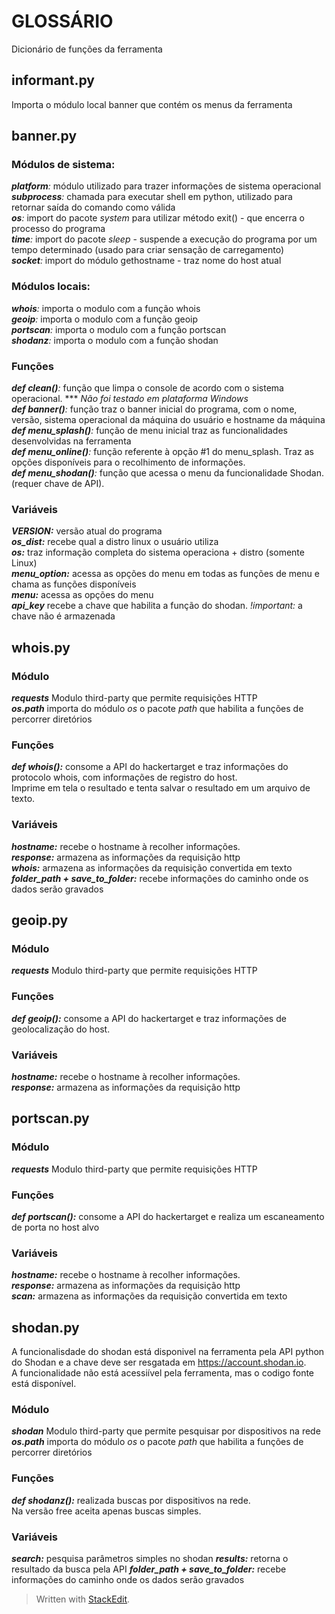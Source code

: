﻿# GLOSSÁRIO

Dicionário de funções da ferramenta

## informant.py

Importa o módulo local banner que contém os menus da ferramenta

## banner.py

### Módulos de sistema:  
_**platform**:_  módulo utilizado para trazer informações de sistema operacional    
 _**subprocess**:_ chamada para executar shell em python, utilizado para retornar saída do comando como válida  
_**os**:_ import do pacote _system_ para utilizar método exit() - que encerra o processo do programa  
_**time**:_ import do pacote _sleep_ -  suspende a execução do programa por um tempo determinado (usado para criar sensação de carregamento)  
_**socket**:_ import do módulo gethostname - traz nome do host atual  

### Módulos locais:
_**whois**:_ importa o modulo com a função whois  
_**geoip**:_ importa o modulo com a função geoip  
_**portscan**:_ importa o modulo com a função portscan  
_**shodanz**:_ importa o modulo com a função shodan  

### Funções

_**def clean()**:_  função que limpa o console de acordo com o sistema operacional. *** _Não foi
 testado em plataforma Windows_  
 _**def banner()**:_ função traz o banner inicial do programa, com o nome, versão, sistema operacional da máquina do usuário e hostname da máquina  
_**def  menu_splash()**:_ função de menu inicial traz as funcionalidades desenvolvidas na ferramenta  
_**def  menu_online()**:_ função referente à opção #1 do menu_splash. Traz as opções disponíveis para o recolhimento de informações.    
_**def  menu_shodan()**:_ função que acessa o menu da funcionalidade Shodan. (requer chave de API).  

### Variáveis

_**VERSION:**_  versão atual do programa  
_**os_dist:**_ recebe qual a distro linux o usuário utiliza  
_**os:**_ traz informação completa do sistema operaciona + distro (somente Linux)  
_**menu_option:**_ acessa as opções do menu em todas as funções de menu e chama as funções disponíveis  
_**menu:**_ acessa as opções do menu   
_**api_key**_ recebe a chave que habilita a função do shodan. _!important:_ a chave não é armazenada  


## whois.py

### Módulo
_**requests**_ Modulo third-party que permite requisições HTTP  
_**os.path**_ importa do módulo _os_  o pacote _path_ que habilita a funções de percorrer diretórios  

### Funções
 _**def whois():**_ consome a API do hackertarget e traz informações do protocolo whois, com informações de registro do host.  
 Imprime em tela o resultado e tenta salvar o resultado em um arquivo de texto.

### Variáveis
_**hostname:**_ recebe o hostname à recolher informações.  
_**response:**_ armazena as informações da requisição http  
_**whois:**_ armazena as informações da requisição convertida em texto  
_**folder_path + save_to_folder:**_ recebe informações do caminho onde os dados serão gravados  


## geoip.py

### Módulo
_**requests**_ Modulo third-party que permite requisições HTTP  

### Funções
 _**def geoip():**_ consome a API do hackertarget e traz informações de geolocalização do host.  

### Variáveis
_**hostname:**_ recebe o hostname à recolher informações.  
_**response:**_ armazena as informações da requisição http  


## portscan.py

### Módulo
_**requests**_ Modulo third-party que permite requisições HTTP  

### Funções
 _**def portscan():**_ consome a API do hackertarget e realiza um escaneamento de porta no host alvo

### Variáveis
_**hostname:**_ recebe o hostname à recolher informações.  
_**response:**_ armazena as informações da requisição http  
_**scan:**_ armazena as informações da requisição convertida em texto  


## shodan.py
A funcionalisdade do shodan está disponivel na ferramenta pela API python do Shodan e a chave deve ser resgatada em https://account.shodan.io.  
A funcionalidade não está acessiível pela ferramenta, mas o codigo fonte está disponível.

### Módulo
_**shodan**_ Modulo third-party que permite pesquisar por dispositivos na rede  
_**os.path**_ importa do módulo _os_  o pacote _path_ que habilita a funções de percorrer diretórios  

### Funções
 _**def shodanz():**_ realizada buscas por dispositivos na rede.  
 Na versão free aceita apenas buscas simples.   
 
### Variáveis
_**search:**_ pesquisa parâmetros simples no shodan
_**results:**_ retorna o resultado da busca pela API
_**folder_path + save_to_folder:**_ recebe informações do caminho onde os dados serão gravados  

> Written with [StackEdit](https://stackedit.io/).
